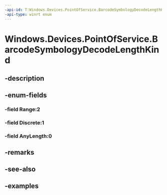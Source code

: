 ```yaml
---
-api-id: T:Windows.Devices.PointOfService.BarcodeSymbologyDecodeLengthKind
-api-type: winrt enum
---
```


<!-- Enumeration syntax.
public enum BarcodeSymbologyDecodeLengthKind : int 
-->

# Windows.Devices.PointOfService.BarcodeSymbologyDecodeLengthKind

## -description

## -enum-fields
### -field Range:2

### -field Discrete:1

### -field AnyLength:0

## -remarks

## -see-also

## -examples

